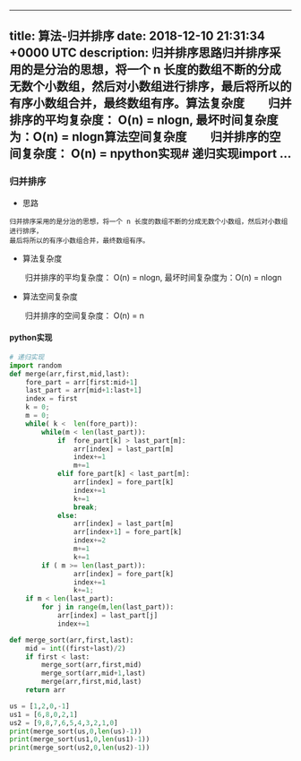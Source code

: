 
---
title: 算法-归并排序
date: 2018-12-10 21:31:34 +0000 UTC
description: 归并排序思路归并排序采用的是分治的思想，将一个 n 长度的数组不断的分成无数个小数组，然后对小数组进行排序，最后将所以的有序小数组合并，最终数组有序。算法复杂度    归并排序的平均复杂度： O(n) = nlogn, 最坏时间复杂度为：O(n) = nlogn算法空间复杂度    归并排序的空间复杂度： O(n) = npython实现# 递归实现import ...
---
### 归并排序

+ 思路

```
归并排序采用的是分治的思想，将一个 n 长度的数组不断的分成无数个小数组，然后对小数组进行排序，
最后将所以的有序小数组合并，最终数组有序。
```

+ 算法复杂度

&ensp;&ensp;&ensp;&ensp;归并排序的平均复杂度： O(n) = nlogn, 最坏时间复杂度为：O(n) = nlogn

+ 算法空间复杂度

&ensp;&ensp;&ensp;&ensp;归并排序的空间复杂度： O(n) = n

#### python实现

```python
# 递归实现
import random
def merge(arr,first,mid,last):
    fore_part = arr[first:mid+1]
    last_part = arr[mid+1:last+1]
    index = first 
    k = 0;
    m = 0;
    while( k <  len(fore_part)):
        while(m < len(last_part)):
            if  fore_part[k] > last_part[m]:
                arr[index] = last_part[m]
                index+=1
                m+=1
            elif fore_part[k] < last_part[m]:
                arr[index] = fore_part[k]
                index+=1
                k+=1
                break;
            else:
                arr[index] = last_part[m]
                arr[index+1] = fore_part[k]
                index+=2
                m+=1
                k+=1
        if ( m >= len(last_part)): 
                arr[index] = fore_part[k]
                index+=1
                k+=1;
    if m < len(last_part):
        for j in range(m,len(last_part)):
            arr[index] = last_part[j]
            index+=1

def merge_sort(arr,first,last):
    mid = int((first+last)/2)
    if first < last:
        merge_sort(arr,first,mid)
        merge_sort(arr,mid+1,last)
        merge(arr,first,mid,last)
    return arr

us = [1,2,0,-1]
us1 = [6,8,0,2,1]
us2 = [9,8,7,6,5,4,3,2,1,0]
print(merge_sort(us,0,len(us)-1))
print(merge_sort(us1,0,len(us1)-1))
print(merge_sort(us2,0,len(us2)-1))

```



